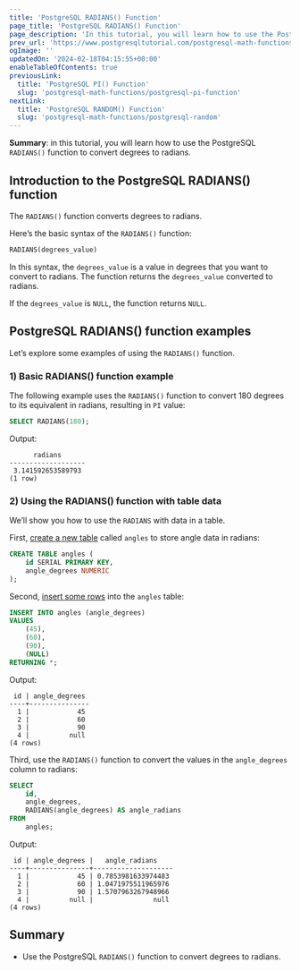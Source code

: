 ```yaml
---
title: 'PostgreSQL RADIANS() Function'
page_title: 'PostgreSQL RADIANS() Function'
page_description: 'In this tutorial, you will learn how to use the PostgreSQL RADIANS() function to convert degrees to radians.'
prev_url: 'https://www.postgresqltutorial.com/postgresql-math-functions/postgresql-radians/'
ogImage: ''
updatedOn: '2024-02-18T04:15:55+00:00'
enableTableOfContents: true
previousLink:
  title: 'PostgreSQL PI() Function'
  slug: 'postgresql-math-functions/postgresql-pi-function'
nextLink:
  title: 'PostgreSQL RANDOM() Function'
  slug: 'postgresql-math-functions/postgresql-random'
---
```


**Summary**: in this tutorial, you will learn how to use the PostgreSQL `RADIANS()` function to convert degrees to radians.

## Introduction to the PostgreSQL RADIANS() function

The `RADIANS()` function converts degrees to radians.

Here’s the basic syntax of the `RADIANS()` function:

```sql
RADIANS(degrees_value)
```

In this syntax, the `degrees_value` is a value in degrees that you want to convert to radians. The function returns the `degrees_value` converted to radians.

If the `degrees_value` is `NULL`, the function returns `NULL`.

## PostgreSQL RADIANS() function examples

Let’s explore some examples of using the `RADIANS()` function.

### 1\) Basic RADIANS() function example

The following example uses the `RADIANS()` function to convert 180 degrees to its equivalent in radians, resulting in `PI` value:

```sql
SELECT RADIANS(180);
```

Output:

```text
      radians
-------------------
 3.141592653589793
(1 row)
```

### 2\) Using the RADIANS() function with table data

We’ll show you how to use the `RADIANS` with data in a table.

First, [create a new table](../postgresql-tutorial/postgresql-create-table) called `angles` to store angle data in radians:

```sql
CREATE TABLE angles (
    id SERIAL PRIMARY KEY,
    angle_degrees NUMERIC
);
```

Second, [insert some rows](../postgresql-tutorial/postgresql-insert-multiple-rows) into the `angles` table:

```sql
INSERT INTO angles (angle_degrees)
VALUES
    (45),
    (60),
    (90),
    (NULL)
RETURNING *;
```

Output:

```text
 id | angle_degrees
----+---------------
  1 |            45
  2 |            60
  3 |            90
  4 |          null
(4 rows)
```

Third, use the `RADIANS()` function to convert the values in the `angle_degrees` column to radians:

```sql
SELECT
    id,
    angle_degrees,
    RADIANS(angle_degrees) AS angle_radians
FROM
    angles;
```

Output:

```text
 id | angle_degrees |   angle_radians
----+---------------+--------------------
  1 |            45 | 0.7853981633974483
  2 |            60 | 1.0471975511965976
  3 |            90 | 1.5707963267948966
  4 |          null |               null
(4 rows)
```

## Summary

- Use the PostgreSQL `RADIANS()` function to convert degrees to radians.
